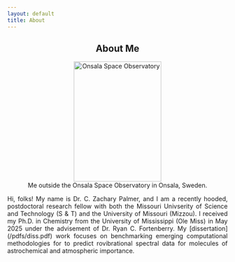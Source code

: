 ```yaml
---
layout: default
title: About
---
```

 <h2 style="text-align:center;">About Me</h2> 

<div style="text-align:center;">
    <figure>
    <img src="/images/website_image.png" 
         alt="Onsala Space Observatory" 
         width="200" height="275">
    <figcaption>Me outside the Onsala Space Observatory in Onsala, Sweden.</figcaption>
    </figure>
</div>

<p style="text-align:justify;">
Hi, folks! My name is Dr. C. Zachary Palmer, and I am a recently hooded, postdoctoral research fellow with both the Missouri Univserity of Science and Technology (S & T) and the University of Missouri (Mizzou). I received my Ph.D. in Chemistry from the University of Mississippi (Ole Miss) in May 2025 under the advisement of Dr. Ryan C. Fortenberry. My [dissertation](/pdfs/diss.pdf) work focuses on benchmarking emerging computational methodologies for to predict rovibrational spectral data for molecules of astrochemical and atmospheric importance.
</p>